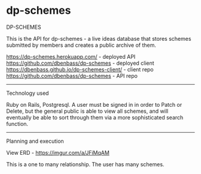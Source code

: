 # dp-schemes

DP-SCHEMES

This is the API for dp-schemes - a live ideas database that stores schemes submitted by members and creates a public archive of them.

https://dp-schemes.herokuapp.com/ - deployed API
https://github.com/dbenbass/dp-schemes - deployed client
https://dbenbass.github.io/dp-schemes-client/ - client repo
https://github.com/dbenbass/dp-schemes - API repo
_________________

Technology used

Ruby on Rails, Postgresql. A user must be signed in in order to Patch or Delete, but the general public is able to view all schemes, and will eventually be able to sort through them via a more sophisticated search function.
_________________

Planning and execution

View ERD - https://imgur.com/a/JFiMqAM

This is a one to many relationship. The user has many schemes.
